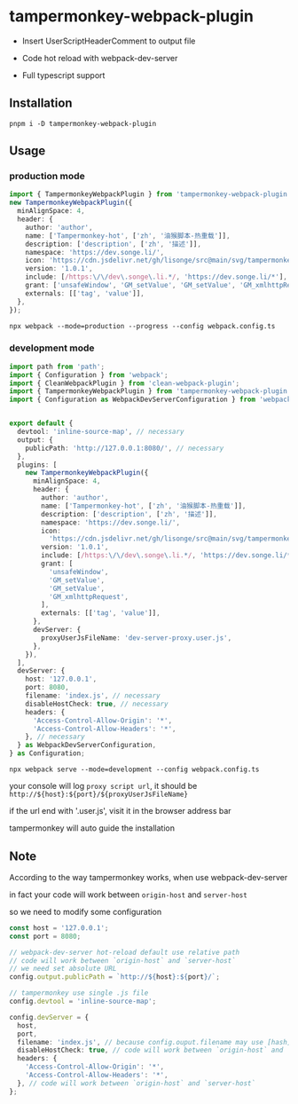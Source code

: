 <!--
 * @Date: 2021-03-09 14:10:07
 * @LastEditors: lisonge
 * @Author: lisonge
 * @LastEditTime: 2021-03-14 17:35:21
-->

# tampermonkey-webpack-plugin

- Insert UserScriptHeaderComment to output file

- Code hot reload with webpack-dev-server

- Full typescript support

## Installation

```shell
pnpm i -D tampermonkey-webpack-plugin
```

## Usage

### production mode

```ts
import { TampermonkeyWebpackPlugin } from 'tampermonkey-webpack-plugin';
new TampermonkeyWebpackPlugin({
  minAlignSpace: 4,
  header: {
    author: 'author',
    name: ['Tampermonkey-hot', ['zh', '油猴脚本-热重载']],
    description: ['description', ['zh', '描述']],
    namespace: 'https://dev.songe.li/',
    icon: 'https://cdn.jsdelivr.net/gh/lisonge/src@main/svg/tampermonkey.svg',
    version: '1.0.1',
    include: [/https:\/\/dev\.songe\.li.*/, 'https://dev.songe.li/*'],
    grant: ['unsafeWindow', 'GM_setValue', 'GM_setValue', 'GM_xmlhttpRequest'],
    externals: [['tag', 'value']],
  },
});
```

```shell
npx webpack --mode=production --progress --config webpack.config.ts
```

### development mode

```ts
import path from 'path';
import { Configuration } from 'webpack';
import { CleanWebpackPlugin } from 'clean-webpack-plugin';
import { TampermonkeyWebpackPlugin } from 'tampermonkey-webpack-plugin';
import { Configuration as WebpackDevServerConfiguration } from 'webpack-dev-server';


export default {
  devtool: 'inline-source-map', // necessary
  output: {
    publicPath: 'http://127.0.0.1:8080/', // necessary
  },
  plugins: [
    new TampermonkeyWebpackPlugin({
      minAlignSpace: 4,
      header: {
        author: 'author',
        name: ['Tampermonkey-hot', ['zh', '油猴脚本-热重载']],
        description: ['description', ['zh', '描述']],
        namespace: 'https://dev.songe.li/',
        icon:
          'https://cdn.jsdelivr.net/gh/lisonge/src@main/svg/tampermonkey.svg',
        version: '1.0.1',
        include: [/https:\/\/dev\.songe\.li.*/, 'https://dev.songe.li/*'],
        grant: [
          'unsafeWindow',
          'GM_setValue',
          'GM_setValue',
          'GM_xmlhttpRequest',
        ],
        externals: [['tag', 'value']],
      },
      devServer: {
        proxyUserJsFileName: 'dev-server-proxy.user.js',
      },
    }),
  ],
  devServer: {
    host: '127.0.0.1',
    port: 8080,
    filename: 'index.js', // necessary
    disableHostCheck: true, // necessary
    headers: {
      'Access-Control-Allow-Origin': '*',
      'Access-Control-Allow-Headers': '*',
    }, // necessary
  } as WebpackDevServerConfiguration,
} as Configuration;
```

```shell
npx webpack serve --mode=development --config webpack.config.ts
```

your console will log `proxy script url`, it should be `http://${host}:${port}/${proxyUserJsFileName}`

if the url end with '.user.js', visit it in the browser address bar

tampermonkey will auto guide the installation

## Note

According to the way tampermonkey works, when use webpack-dev-server

in fact your code will work between `origin-host` and `server-host`

so we need to modify some configuration

```ts
const host = '127.0.0.1';
const port = 8080;

// webpack-dev-server hot-reload default use relative path
// code will work between `origin-host` and `server-host`
// we need set absolute URL
config.output.publicPath = `http://${host}:${port}/`;

// tampermonkey use single .js file
config.devtool = 'inline-source-map';

config.devServer = {
  host,
  port,
  filename: 'index.js', // because config.ouput.filename may use [hash], so devServer.filename must be static
  disableHostCheck: true, // code will work between `origin-host` and `server-host`
  headers: {
    'Access-Control-Allow-Origin': '*',
    'Access-Control-Allow-Headers': '*',
  }, // code will work between `origin-host` and `server-host`
};
```
